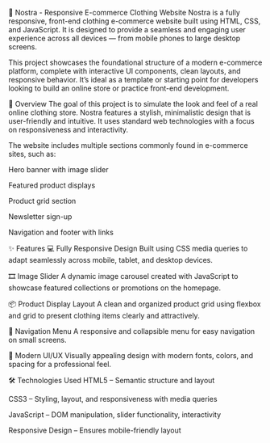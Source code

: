 🛒 Nostra - Responsive E-commerce Clothing Website
Nostra is a fully responsive, front-end clothing e-commerce website built using HTML, CSS, and JavaScript. It is designed to provide a seamless and engaging user experience across all devices — from mobile phones to large desktop screens.

This project showcases the foundational structure of a modern e-commerce platform, complete with interactive UI components, clean layouts, and responsive behavior. It’s ideal as a template or starting point for developers looking to build an online store or practice front-end development.

📌 Overview
The goal of this project is to simulate the look and feel of a real online clothing store. Nostra features a stylish, minimalistic design that is user-friendly and intuitive. It uses standard web technologies with a focus on responsiveness and interactivity.

The website includes multiple sections commonly found in e-commerce sites, such as:

Hero banner with image slider

Featured product displays

Product grid section

Newsletter sign-up

Navigation and footer with links

✨ Features
💻 Fully Responsive Design
Built using CSS media queries to adapt seamlessly across mobile, tablet, and desktop devices.

🎞️ Image Slider
A dynamic image carousel created with JavaScript to showcase featured collections or promotions on the homepage.

📦 Product Display Layout
A clean and organized product grid using flexbox and grid to present clothing items clearly and attractively.

🧭 Navigation Menu
A responsive and collapsible menu for easy navigation on small screens.

🌙 Modern UI/UX
Visually appealing design with modern fonts, colors, and spacing for a professional feel.

🛠️ Technologies Used
HTML5 – Semantic structure and layout

CSS3 – Styling, layout, and responsiveness with media queries

JavaScript  – DOM manipulation, slider functionality, interactivity

Responsive Design – Ensures mobile-friendly layout

